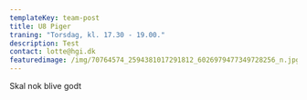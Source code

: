 ```yaml
---
templateKey: team-post
title: U8 Piger
traning: "Torsdag, kl. 17.30 - 19.00."
description: Test
contact: lotte@hgi.dk
featuredimage: /img/70764574_2594381017291812_6026979477349728256_n.jpg
---
```

Skal nok blive godt
